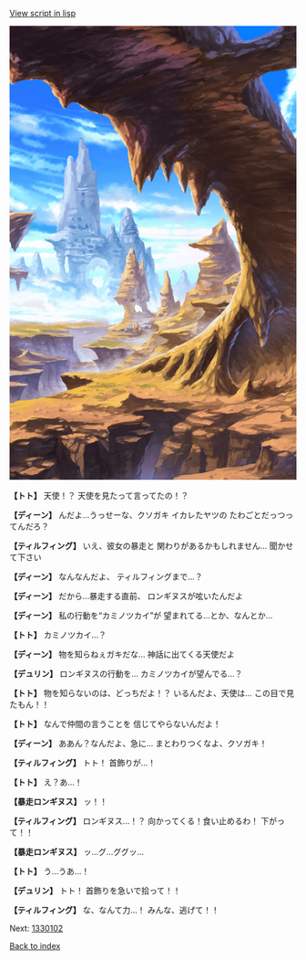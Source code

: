 [View script in lisp](../scripts/1330101.txt)

![wild.png](../images/backgrounds/wild.png)

**【トト】**
天使！？
天使を見たって言ってたの！？

**【ディーン】**
んだよ…うっせーな、クソガキ
イカレたヤツの
たわごとだっつってんだろ？

**【ティルフィング】**
いえ、彼女の暴走と
関わりがあるかもしれません…
聞かせて下さい

**【ディーン】**
なんなんだよ、
ティルフィングまで…？

**【ディーン】**
だから…暴走する直前、
ロンギヌスが呟いたんだよ

**【ディーン】**
私の行動を“カミノツカイ”が
望まれてる…とか、なんとか…

**【トト】**
カミノツカイ…？

**【ディーン】**
物を知らねぇガキだな…
神話に出てくる天使だよ

**【デュリン】**
ロンギヌスの行動を…
カミノツカイが望んでる…？

**【トト】**
物を知らないのは、どっちだよ！？
いるんだよ、天使は…
この目で見たもん！！

**【トト】**
なんで仲間の言うことを
信じてやらないんだよ！

**【ディーン】**
ああん？なんだよ、急に…
まとわりつくなよ、クソガキ！

**【ティルフィング】**
トト！
首飾りが…！

**【トト】**
え？あ…！

**【暴走ロンギヌス】**
ッ！！

**【ティルフィング】**
ロンギヌス…！？
向かってくる！食い止めるわ！
下がって！！

**【暴走ロンギヌス】**
ッ…グ…ググッ…

**【トト】**
う…うあ…！

**【デュリン】**
トト！
首飾りを急いで拾って！！

**【ティルフィング】**
な、なんて力…！
みんな、逃げて！！

Next: [1330102](1330102.md)

[Back to index](index.md)

